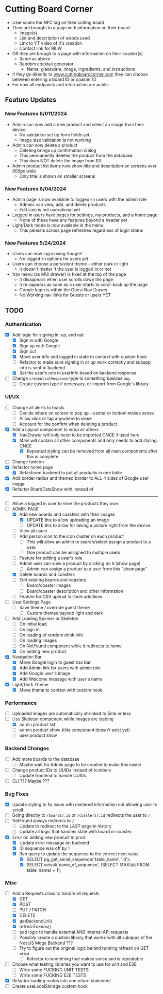# Cutting Board Corner

* User scans the NFC tag on their cutting board
* They are brought to a page with information on their board
  * Image(s)
  * List and description of woods used
  * Link to YT video of it's creation
  * Contact link for RILW
* OR they are brough to a page with information on their coaster(s)
  * Same as above
  * Random cocktail generator
    * Name, glassware, image, ingredients, and instructions
* If they go directly to www.cuttingboardcorner.com they can choose between entering a board ID or coaster ID
* For now all endpoints and information are public

## Feature Updates

### New Features 6/011/2024
* Admin can now add a new product and select an image from their device
  * No validation set up form fields yet
  * Image size validation is not working
* Admin can now delete a product
  * Deleting brings up confirmation dialog
  * This permanently deletes the product from the database
  * This does NOT delete the image from S3
* Admin product list items now show title and description on screens over 600px wide
  * Only title is shown on smaller screens

### New Features 6/04/2024
* Admin page is now available to logged-in users with the admin role
  * Admins can view, add, and delete products
  * Edit icon is not operational yet
* Logged in users have pages for settings, my products, and a home page
  * None of these have any features beyond a header yet
* Light/Dark mode is now available in the menu
  * This persists across page refreshes regardless of login status

### New Features 5/24/2024
* Users can now login using Google!
  * No logged-in options for users yet
* Users can choose a persistent theme - either dark or light
  * It doesn't matter if the user is logged in or not
* Nav menu (as MUI drawer) is fixed at the top of the page
  * It disappears when user scrolls down the page
  * It re-appears as soon as a user starts to scroll back up the page
  * Google login is within the Guest Nav Drawer
  * No Working nav links for Guests or users YET

## TODO

### Authentication
* [x] Add logic for signing in, up, and out
  * [x] Sign in with Google
  * [x] Sign up with Google
  * [x] Sign out
  * [x] Move user info and logged in state to context with custom hook
  * [ ] Refactor to make sure signing in or up work correctly and subapp info is sent to backend
  * [x] Set the user's role in userInfo based on backend response
* [ ] Change ```credentialResponse``` type to something besides ```any```
  * [ ] Create custom type if necessary, or import from Google's library

### UI/UX
* [ ] Change all alerts to toasts
  * [ ] Decide where on screen to pop up - center or bottom makes sense
  * [ ] Allow click or tap anywhere to close
  * [ ] Account for the confirm when deleting a product
* [x] Add a Layout component to wrap all others
  * [x] NavDrawer will only need to be imported ONCE if used here
  * [x] Main <Box /> will contain all other components and only needs to add styling ONCE
    * [x] Repeated styling can be removed from all main components after this is complete
* [ ] Change favicon
* [x] Refactor home page
  * [x] Refactored backend to put all products in one table
* [x] Add border radius and themed border to ALL 4 sides of Google user image
* [x] Refactor BoardDataShow with <Divider /> instead of <hr />
* [ ] Allow a logged in user to view the products they own
* [ ] ADMIN PAGE
  * [x] Add new boards and coasters with their images
    * [x] UPDATE this to allow uploading an image 
    * [ ] UPDATE this to allow for taking a picture right from the device
  * [ ] View all users
  * [ ] Add person icon to the icon cluster on each product
    * [ ] This will allow an admin to search/select assign a product to a user.
    * [ ] One product can be assigned to multiple users
  * [ ] Feature for editing a user's role
  * [ ] Admin user can view a product by clicking on it (show page)
    * [ ] Admin can assign a product to a user from this "show page"
  * [x] Delete boards and coasters
  * [ ] Edit existing boards and coasters
    * [ ] Board/coaster images
    * [ ] Board/coaster description and other information
  * [ ] Feature for CSV upload for bulk additions
* [ ] User Settings Page
  * [ ] Save theme / override guest theme
    * [ ] Custom themes beyond light and dark
* [ ] Add Loading Spinner or Skeleton
  * [ ] On initial load
  * [ ] On sign in
  * [ ] On loading of random drink info
  * [ ] On loading images
  * [ ] On NotFound component while it redirects to home
  * [x] On adding new product
* [x] Navigation Bar
  * [x] Move Google login to guest nav bar
  * [x] Add Admin link for users with admin role
  * [x] Add Google user's image
  * [x] Add Welcome message with user's name 
* [x] Light/Dark Theme
  * [x] Move theme to context with custom hook  

### Performance
* [ ] Uploaded images are automatically shrinked to 5mb or less
* [ ] Use Skeleton component while images are loading
  * [x] admin product list
  * [ ] admin product show (this component doesn't exist yet)
  * [ ] user product show

### Backend Changes
* [ ] Add more boards to the database
  * [ ] Maybe wait for Admin page to be created to make this easier
* [ ] Change product IDs to UUIDs instead of numbers
  * [ ] Update frontend to handle UUIDs
* [ ] CLI ???  Maybe ???

### Bug Fixes
* [x] Update styling to fix issue with centered information not allowing user to scroll
* [ ] Going directly to ```/boards/:id``` or ```/coasters/:id``` redirects the user to ```/```
* [ ] NotFound always redirects to ```/```
  * [ ] Update to redirect to the LAST page in history
  * [ ] Update all logic that handles state with board or coaster
* [x] Error on adding new product in prod
  * [x] Update error message on backend
  * [x] ID sequence was off by 1
  * [x] Ran query to update the sequence to the correct next value
    * [x] SELECT pg_get_serial_sequence('table_name', 'id'); 
    * [x] SELECT setval('name_of_sequence', (SELECT MAX(id) FROM table_name) + 1);

### Misc
* [ ] Add a Requests class to handle all requests
  * [x] GET
  * [x] POST
  * [ ] PUT / PATCH
  * [x] DELETE
  * [x] getBackendUrl()
  * [x] refreshTokens()
  * [ ] add logic to handle external AND internal API requests
  * [ ] Possibly create a custom library that works with all subapps of the NestJS Mega Backend ???
  * [ ] Try to figure out the original logic behind running refresh on GET error
    * [ ] Refactor to something that makes sense and is repeatable
* [ ] Choose what testing libraries you want to use for unit and E2E
  * [ ] Write some FUCKING UNIT TESTS
  * [ ] Write some FUCKING E2E TESTS
* [x] Refactor loading routes into one return statement
* [ ] Create useLocalStorage custom hook